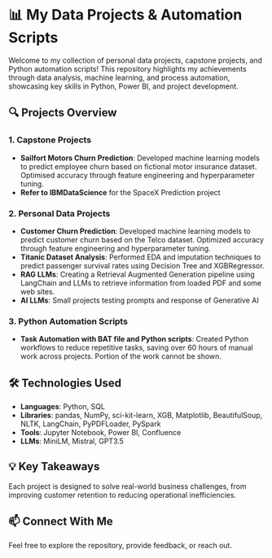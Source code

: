 # 📊 My Data Projects & Automation Scripts

Welcome to my collection of personal data projects, capstone projects, and Python automation scripts! This repository highlights my achievements through data analysis, machine learning, and process automation, showcasing key skills in Python, Power BI, and project development.

## 🔍 Projects Overview

### 1. **Capstone Projects**
   - **Sailfort Motors Churn Prediction**: Developed machine learning models to predict employee churn based on fictional motor insurance dataset. Optimised accuracy through feature engineering and hyperparameter tuning.
   - **Refer to IBMDataScience** for the SpaceX Prediction project

### 2. **Personal Data Projects**
   - **Customer Churn Prediction**: Developed machine learning models to predict customer churn based on the Telco dataset. Optimized accuracy through feature engineering and hyperparameter tuning.
   - **Titanic Dataset Analysis**: Performed EDA and imputation techniques to predict passenger survival rates using Decision Tree and XGBRegressor.
   - **RAG LLMs**: Creating a Retrieval Augmented Generation pipeline using LangChain and LLMs to retrieve information from loaded PDF and some web sites.
   - **AI LLMs**: Small projects testing prompts and response of Generative AI

### 3. **Python Automation Scripts**
   - **Task Automation with BAT file and Python scripts**: Created Python workflows to reduce repetitive tasks, saving over 60 hours of manual work across projects. Portion of the work cannot be shown.

## 🛠️ Technologies Used
- **Languages**: Python, SQL
- **Libraries**: pandas, NumPy, sci-kit-learn, XGB, Matplotlib, BeautifulSoup, NLTK, LangChain, PyPDFLoader, PySpark
- **Tools**: Jupyter Notebook, Power BI, Confluence
- **LLMs**: MiniLM, Mistral, GPT3.5

## 💡 Key Takeaways
Each project is designed to solve real-world business challenges, from improving customer retention to reducing operational inefficiencies.

## 📫 Connect With Me
Feel free to explore the repository, provide feedback, or reach out.
